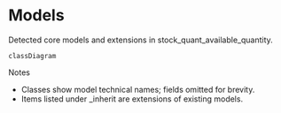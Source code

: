 # Models

Detected core models and extensions in stock_quant_available_quantity.

```mermaid
classDiagram
```

Notes
- Classes show model technical names; fields omitted for brevity.
- Items listed under _inherit are extensions of existing models.
